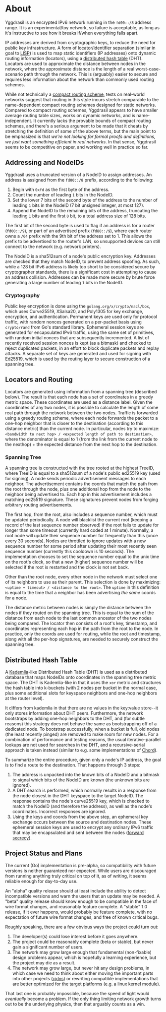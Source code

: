 # About

Yggdrasil is an encrypted IPv6 network running in the `fd00::/8` address range.
It is an experimental/toy network, so failure is acceptable, as long as it's instructive to see how it breaks if/when everything falls apart.

IP addresses are derived from cryptographic keys, to reduce the need for public key infrastructure.
A form of locator/identifier separation (similar in goal to [LISP](https://en.wikipedia.org/wiki/Locator/Identifier_Separation_Protocol)) is used to map static identifiers (IP addresses) onto dynamic routing information (locators), using a [distributed hash table](https://en.wikipedia.org/wiki/Distributed_hash_table) (DHT).
Locators are used to approximate the distance between nodes in the network, where the approximate distance is the length of a real worst-case-scenario path through the network.
This is (arguably) easier to secure and requires less information about the network than commonly used routing schemes.

While not technically a [compact routing scheme](https://arxiv.org/abs/0708.2309), tests on real-world networks suggest that routing in this style incurs stretch comparable to the name-dependent compact routing schemes designed for static networks.
Compared to compact routing schemes, Yggdrasil appears to have smaller average routing table sizes, works on dynamic networks, and is name-independent.
It currently lacks the provable bounds of compact routing schemes, and there's a serious argument to be made that it cheats by stretching the definition of some of the above terms, but the main point to be emphasized is that *we're not looking for formal proofs and definitions, we just want something efficient in real networks*.
In that sense, Yggdrasil seems to be competitive on paper, and working well in practice so far.

## Addressing and NodeIDs

Yggdrasil uses a truncated version of a NodeID to assign addresses.
An address is assigned from the `fd00::/8` prefix, according to the following:

1. Begin with `0xfd` as the first byte of the address.
2. Count the number of leading `1` bits in the NodeID.
3. Set the lower 7 bits of the second byte of the address to the number of leading `1` bits in the NodeID (7 bit unsigned integer, at most 127).
4. Append the NodeID to the remaining bits of the address, truncating the leading `1` bits and the first `0` bit, to a total address size of 128 bits.

The first bit of the second byte is used to flag if an address is for a router (`fd00::/9`), or part of an advertised prefix (`fd80::/9`), where each router owns a `/64` prefix with the 9th bit of the address set to 1.
This allows the prefix to be advertised to the router's LAN, so unsupported devices can still connect to the network (e.g. network printers).

The NodeID is a sha512sum of a node's public encryption key.
Addresses are checked that they match NodeID, to prevent address spoofing.
As such, while a 128 bit IPv6 address is likely too short to be considered secure by cryptographer standards, there is a significant cost in attempting to cause an address collision.
Addresses can be made more secure by brute force generating a large number of leading `1` bits in the NodeID.

### Cryptography

Public key encryption is done using the `golang.org/x/crypto/nacl/box`, which uses Curve25519, XSalsa20, and Poly1305 for key exchange, encryption, and authentication.
Permanent keys are used only for protocol traffic, with random nonces generated on a per-packet basis using `crypto/rand` from Go's standard library.
Ephemeral session keys are generated for encapsulated IPv6 traffic, using the same set of primitives, with random initial nonces that are subsequently incremented.
A list of recently received session nonces is kept (as a bitmask) and checked to reject duplicated packets, in an effort to block duplicate packets and replay attacks.
A separate set of keys are generated and used for signing with Ed25519, which is used by the routing layer to secure construction of a spanning tree.

## Locators and Routing

Locators are generated using information from a spanning tree (described below).
The result is that each node has a set of coordinates in a greedy metric space.
These coordinates are used as a distance label.
Given the coordinates of any two nodes, it is possible to calculate the length of some real path through the network between the two nodes.
Traffic is forwarded using a greedy routing scheme, where each node forwards the packet to a one-hop neighbor that is closer to the destination (according to this distance metric) than the current node.
In particular, nodes try to maximize: `<bandwidth to next hop> / <expected length of path to destination>`, where the denominator is equal to 1 (from the link from the current node to the nexthop) + the expected distance from the next hop to the destination.

### Spanning Tree

A spanning tree is constructed with the tree rooted at the highest TreeID, where TreeID is equal to a sha512sum of a node's public ed25519 key (used for signing).
A node sends periodic advertisement messages to each neighbor.
The advertisement contains the coords that match the path from the root through the node, plus one additional hop from the node to the neighbor being advertised to.
Each hop in this advertisement includes a matching ed25519 signature.
These signatures prevent nodes from forging arbitrary routing advertisements.

The first hop, from the root, also includes a sequence number, which must be updated periodically.
A node will blacklist the current root (keeping a record of the last sequence number observed) if the root fails to update for longer than some timeout (currently hard coded at 1 minute).
Normally, a root node will update their sequence number for frequently than this (once every 30 seconds).
Nodes are throttled to ignore updates with a new sequence number for some period after updating their most recently seen sequence number (currently this cooldown is 10 seconds).
The implementation chooses to set the sequence number equal to the unix time on the root's clock, so that a new (higher) sequence number will be selected if the root is restarted and the clock is not set back.

Other than the root node, every other node in the network must select one of its neighbors to use as their parent.
This selection is done by maximizing: `<uptime + timeout> / <distance to the root>`.
The `uptime` in this definition is equal to the time that a neighbor has been advertising *the same* coords for a node.

The distance metric between nodes is simply the distance between the nodes if they routed on the spanning tree.
This is equal to the sum of the distance from each node to the last common ancestor of the two nodes being compared.
The locator then consists of a root's key, timestamp, and coordinates representing each hop in the path from the root to the node.
In practice, only the coords are used for routing, while the root and timestamp, along with all the per-hop signatures, are needed to securely construct the spanning tree.

## Distributed Hash Table

A [Kademlia](https://en.wikipedia.org/wiki/Kademlia)-like Distributed Hash Table (DHT) is used as a distributed database that maps NodeIDs onto coordinates in the spanning tree metric space.
The DHT is Kademlia-like in that it uses the `xor` metric and structures the hash table into k-buckets (with 2 nodes per bucket in the normal case, plus some additional slots for keyspace neighbors and one-hop neighbors at the router level).

It differs from kademlia in that there are no values in the key:value store--it only stores information about DHT peers.
Furthermore, the network bootstraps by adding one-hop neighbors to the DHT, and (for subtle reasons) this strategy does not behave the same as bootstrapping off of a dedicated node.
To bootstrap successfully, when a bucket is full, old nodes (the least recently pinged) are removed to make room for new nodes.
For a combination of performance and testing reasons, the usual iterative-parallel lookups are not used for searches in the DHT, and a recursive-serial approach is taken instead (similar to e.g. some implementations of [Chord](https://en.wikipedia.org/wiki/Chord_(DHT))).

To summarize the entire procedure, given only a node's IP address, the goal is to find a route to the destination.
That happens through 3 steps:

1. The address is unpacked into the known bits of a NodeID and a bitmask to signal which bits of the NodeID are known (the unknown bits are ignored).
2. A DHT search is performed, which normally results in a response from the node closest in the DHT keyspace to the target NodeID. The response contains the node's curve25519 key, which is checked to match the NodeID (and therefore the address), as well as the node's coordinates. Incorrect responses are ignored.
3. Using the keys and coords from the above step, an ephemeral key exchange occurs between the source and destination nodes. These ephemeral session keys are used to encrypt any ordinary IPv6 traffic that may be encapsulated and sent between the nodes ([forward secrecy](https://en.wikipedia.org/wiki/Forward_secrecy)).

## Project Status and Plans

The current (Go) implementation is pre-alpha, so compatibility with future versions is neither guaranteed nor expected.
While users are discouraged from running anything truly critical on top of it, as of writing, it seems reliable enough for day-to-day use.

An "alpha" quality release should at least include the ability to detect incompatible versions and warn the users that an update may be needed.
A "beta" quality release should know enough to be compatible in the face of wire format changes, and reasonably feature complete.
A "stable" 1.0 release, if it ever happens, would probably be feature complete, with no expectation of future wire format changes, and free of known critical bugs.

Roughly speaking, there are a few obvious ways the project could turn out:

1. The developer(s) could lose interest before it goes anywhere.
2. The project could be reasonably complete (beta or stable), but never gain a significant number of users.
3. The network may grow large enough that fundamental (non-fixable) design problems appear, which is hopefully a learning experience, but the project may die as a result.
4. The network may grow large, but never hit any design problems, in which case we need to think about either moving the important parts into other projects ([cjdns](https://github.com/cjdelisle/cjdns)) or rewriting compatible implementations that are better optimized for the target platforms (e.g. a linux kernel module).

That last one is probably impossible, because the speed of light would *eventually* become a problem.
If the only thing limiting network growth turns out to be the underlying physics, then that arguably counts as a win.
